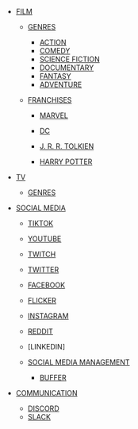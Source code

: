 - [FILM]()

    - [GENRES]()

        - [ACTION]()
        - [COMEDY]()
        - [SCIENCE FICTION]()
        - [DOCUMENTARY]()
        - [FANTASY]()
        - [ADVENTURE]()

    - [FRANCHISES]()

        - [MARVEL]()

        - [DC]()

        - [J. R. R. TOLKIEN]()

        - [HARRY POTTER]()

- [TV]()

    - [GENRES]()

- [SOCIAL MEDIA]()

    - [TIKTOK]()
    - [YOUTUBE]()
    - [TWITCH]()
    - [TWITTER]()
    - [FACEBOOK]()
    - [FLICKER]()
    - [INSTAGRAM]()
    - [REDDIT]()

    - [LINKEDIN]

    - [SOCIAL MEDIA MANAGEMENT]()

        - [BUFFER]()

- [COMMUNICATION]()

    - [DISCORD]()
    - [SLACK]()
